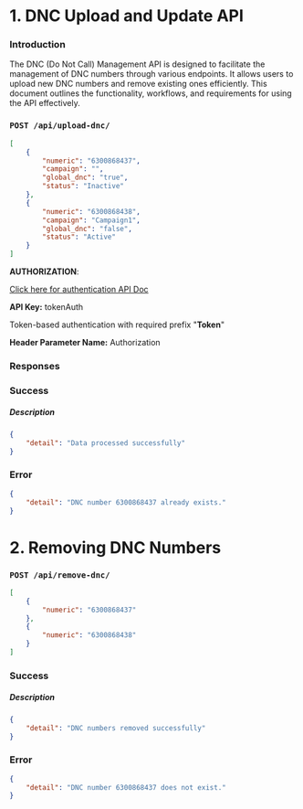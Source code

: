 # 1. DNC Upload and Update API

### Introduction
The DNC (Do Not Call) Management API is designed to facilitate the management of DNC numbers through various endpoints. It allows users to upload new DNC numbers and remove existing ones efficiently. This document outlines the functionality, workflows, and requirements for using the API effectively.

### `POST /api/upload-dnc/`

```json
[
    {
        "numeric": "6300868437",
        "campaign": "",
        "global_dnc": "true",
        "status": "Inactive"
    },
    {
        "numeric": "6300868438",
        "campaign": "Campaign1",
        "global_dnc": "false",
        "status": "Active"
    }
]
```
**AUTHORIZATION**:

[Click here for authentication API Doc](https://github.com/Buzzworks/Flexydial_API_DOC/blob/main/Authentication.md)

**API Key:** tokenAuth

Token-based authentication with required prefix "**Token**"

**Header Parameter Name:** Authorization

### Responses

### Success

##### Description

```json
{
    "detail": "Data processed successfully"
}
```
### Error
```json
{
    "detail": "DNC number 6300868437 already exists."
}
```

# 2. Removing DNC Numbers

### `POST /api/remove-dnc/`

```json
[
    {
        "numeric": "6300868437"
    },
    {
        "numeric": "6300868438"
    }
]
```
### Success

##### Description

```json
{
    "detail": "DNC numbers removed successfully"
}
```
### Error
```json
{
    "detail": "DNC number 6300868437 does not exist."
}
```